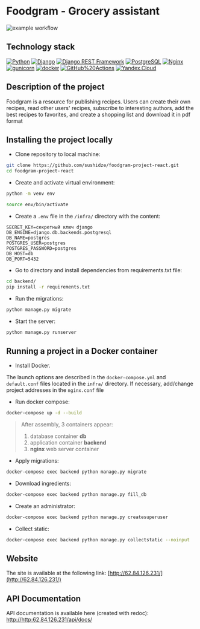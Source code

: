 # Foodgram - Grocery assistant

![example workflow](https://github.com/NIK-TIGER-BILL/foodgram-project-react/actions/workflows/foodgram_workflow.yml/badge.svg)  

## Technology stack

[![Python](https://img.shields.io/badge/-Python-464646?style=flat-square&logo=Python)](https://www.python.org/)
[![Django](https://img.shields.io/badge/-Django-464646?style=flat-square&logo=Django)](https://www.djangoproject.com/)
[![Django REST Framework](https://img.shields.io/badge/-Django%20REST%20Framework-464646?style=flat-square&logo=Django%20REST%20Framework)](https://www.django-rest-framework.org/)
[![PostgreSQL](https://img.shields.io/badge/-PostgreSQL-464646?style=flat-square&logo=PostgreSQL)](https://www.postgresql.org/)
[![Nginx](https://img.shields.io/badge/-NGINX-464646?style=flat-square&logo=NGINX)](https://nginx.org/ru/)
[![gunicorn](https://img.shields.io/badge/-gunicorn-464646?style=flat-square&logo=gunicorn)](https://gunicorn.org/)
[![docker](https://img.shields.io/badge/-Docker-464646?style=flat-square&logo=docker)](https://www.docker.com/)
[![GitHub%20Actions](https://img.shields.io/badge/-GitHub%20Actions-464646?style=flat-square&logo=GitHub%20actions)](https://github.com/features/actions)
[![Yandex.Cloud](https://img.shields.io/badge/-Yandex.Cloud-464646?style=flat-square&logo=Yandex.Cloud)](https://cloud.yandex.ru/)

## Description of the project

Foodgram is a resource for publishing recipes.
Users can create their own recipes, read other users' recipes, subscribe to interesting authors, add the best recipes to favorites, and create a shopping list and download it in pdf format

## Installing the project locally

* Clone repository to local machine:
```bash
git clone https://github.com/sushidze/foodgram-project-react.git
cd foodgram-project-react
```

* Create and activate virtual environment:

```bash
python -m venv env
```

```bash
source env/bin/activate
```

* Create a `.env` file in the `/infra/` directory with the content:

```
SECRET_KEY=секретный ключ django
DB_ENGINE=django.db.backends.postgresql
DB_NAME=postgres
POSTGRES_USER=postgres
POSTGRES_PASSWORD=postgres
DB_HOST=db
DB_PORT=5432
```

* Go to directory and install dependencies from requirements.txt file:

```bash
cd backend/
pip install -r requirements.txt
```

* Run the migrations:

```bash
python manage.py migrate
```

* Start the server:
```bash
python manage.py runserver
```

## Running a project in a Docker container
* Install Docker.

The launch options are described in the `docker-compose.yml` and `default.conf` files located in the `infra/` directory.
If necessary, add/change project addresses in the `nginx.conf` file

* Run docker compose:
```bash
docker-compose up -d --build
```  
  > After assembly, 3 containers appear:
   > 1. database container **db**
   > 2. application container **backend**
   > 3. **nginx** web server container
* Apply migrations:
```bash
docker-compose exec backend python manage.py migrate
```
* Download ingredients:
```bash
docker-compose exec backend python manage.py fill_db
```
* Create an administrator:
```bash
docker-compose exec backend python manage.py createsuperuser
```
* Collect static:
```bash
docker-compose exec backend python manage.py collectstatic --noinput
```

## Website
The site is available at the following link:
[http://62.84.126.231/](http://62.84.126.231/)

## API Documentation
API documentation is available here (created with redoc):
[http://http:62.84.126.231/api/docs/](http://62.84.126.231/api/docs/)
